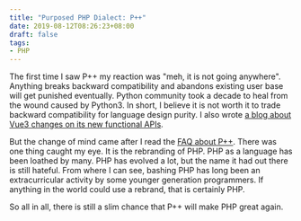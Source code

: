 ```yaml
---
title: "Purposed PHP Dialect: P++"
date: 2019-08-12T08:26:23+08:00
draft: false
tags:
- PHP
---
```


The first time I saw P++ my reaction was "meh, it is not going anywhere". Anything breaks backward compatibility and abandons existing user base will get punished eventually. Python community took a decade to heal from the wound caused by Python3. In short, I believe it is not worth it to trade backward compatibility for language design purity. I also wrote [a blog about Vue3 changes on its new functional APIs](/posts/options-take-a-toll). 

But the change of mind came after I read the [FAQ about P++](https://wiki.php.net/pplusplus/faq). There was one thing caught my eye. It is the rebranding of PHP. PHP as a language has been loathed by many. PHP has evolved a lot, but the name it had out there is still hateful. From where I can see, bashing PHP has long been an extracurricular activity by some younger generation programmers. If anything in the world could use a rebrand, that is certainly PHP. 

So all in all, there is still a slim chance that P++ will make PHP great again.



